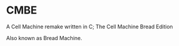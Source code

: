 # CMBE
A Cell Machine remake written in C; The Cell Machine Bread Edition

Also known as Bread Machine.
